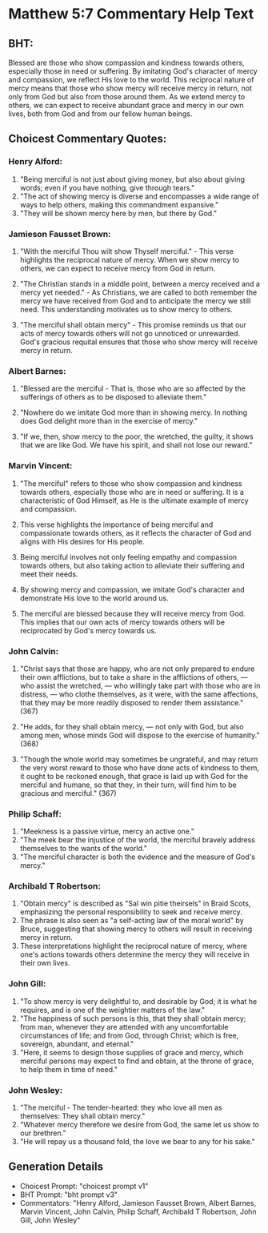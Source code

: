 # Matthew 5:7 Commentary Help Text

## BHT:
Blessed are those who show compassion and kindness towards others, especially those in need or suffering. By imitating God's character of mercy and compassion, we reflect His love to the world. This reciprocal nature of mercy means that those who show mercy will receive mercy in return, not only from God but also from those around them. As we extend mercy to others, we can expect to receive abundant grace and mercy in our own lives, both from God and from our fellow human beings.

## Choicest Commentary Quotes:
### Henry Alford:
1. "Being merciful is not just about giving money, but also about giving words; even if you have nothing, give through tears." 
2. "The act of showing mercy is diverse and encompasses a wide range of ways to help others, making this commandment expansive." 
3. "They will be shown mercy here by men, but there by God."

### Jamieson Fausset Brown:
1. "With the merciful Thou wilt show Thyself merciful." - This verse highlights the reciprocal nature of mercy. When we show mercy to others, we can expect to receive mercy from God in return.

2. "The Christian stands in a middle point, between a mercy received and a mercy yet needed." - As Christians, we are called to both remember the mercy we have received from God and to anticipate the mercy we still need. This understanding motivates us to show mercy to others.

3. "The merciful shall obtain mercy" - This promise reminds us that our acts of mercy towards others will not go unnoticed or unrewarded. God's gracious requital ensures that those who show mercy will receive mercy in return.

### Albert Barnes:
1. "Blessed are the merciful - That is, those who are so affected by the sufferings of others as to be disposed to alleviate them." 

2. "Nowhere do we imitate God more than in showing mercy. In nothing does God delight more than in the exercise of mercy." 

3. "If we, then, show mercy to the poor, the wretched, the guilty, it shows that we are like God. We have his spirit, and shall not lose our reward."

### Marvin Vincent:
1. "The merciful" refers to those who show compassion and kindness towards others, especially those who are in need or suffering. It is a characteristic of God Himself, as He is the ultimate example of mercy and compassion.

2. This verse highlights the importance of being merciful and compassionate towards others, as it reflects the character of God and aligns with His desires for His people.

3. Being merciful involves not only feeling empathy and compassion towards others, but also taking action to alleviate their suffering and meet their needs.

4. By showing mercy and compassion, we imitate God's character and demonstrate His love to the world around us.

5. The merciful are blessed because they will receive mercy from God. This implies that our own acts of mercy towards others will be reciprocated by God's mercy towards us.

### John Calvin:
1. "Christ says that those are happy, who are not only prepared to endure their own afflictions, but to take a share in the afflictions of others, — who assist the wretched, — who willingly take part with those who are in distress, — who clothe themselves, as it were, with the same affections, that they may be more readily disposed to render them assistance." (367)

2. "He adds, for they shall obtain mercy, — not only with God, but also among men, whose minds God will dispose to the exercise of humanity." (368)

3. "Though the whole world may sometimes be ungrateful, and may return the very worst reward to those who have done acts of kindness to them, it ought to be reckoned enough, that grace is laid up with God for the merciful and humane, so that they, in their turn, will find him to be gracious and merciful." (367)

### Philip Schaff:
1. "Meekness is a passive virtue, mercy an active one."
2. "The meek bear the injustice of the world, the merciful bravely address themselves to the wants of the world."
3. "The merciful character is both the evidence and the measure of God's mercy."

### Archibald T Robertson:
1. "Obtain mercy" is described as "Sal win pitie theirsels" in Braid Scots, emphasizing the personal responsibility to seek and receive mercy.
2. The phrase is also seen as "a self-acting law of the moral world" by Bruce, suggesting that showing mercy to others will result in receiving mercy in return.
3. These interpretations highlight the reciprocal nature of mercy, where one's actions towards others determine the mercy they will receive in their own lives.

### John Gill:
1. "To show mercy is very delightful to, and desirable by God; it is what he requires, and is one of the weightier matters of the law."
2. "The happiness of such persons is this, that they shall obtain mercy; from man, whenever they are attended with any uncomfortable circumstances of life; and from God, through Christ; which is free, sovereign, abundant, and eternal."
3. "Here, it seems to design those supplies of grace and mercy, which merciful persons may expect to find and obtain, at the throne of grace, to help them in time of need."

### John Wesley:
1. "The merciful - The tender-hearted: they who love all men as themselves: They shall obtain mercy." 
2. "Whatever mercy therefore we desire from God, the same let us show to our brethren." 
3. "He will repay us a thousand fold, the love we bear to any for his sake."


## Generation Details
- Choicest Prompt: "choicest prompt v1"
- BHT Prompt: "bht prompt v3"
- Commentators: "Henry Alford, Jamieson Fausset Brown, Albert Barnes, Marvin Vincent, John Calvin, Philip Schaff, Archibald T Robertson, John Gill, John Wesley"
